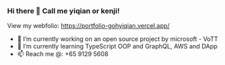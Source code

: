 ### Hi there 👋 Call me yiqian or kenji!
View my webfolio: https://portfolio-gohyiqian.vercel.app/

- 🔭 I’m currently working on an open source project by microsoft - VoTT
- 🌱 I’m currently learning TypeScript OOP and GraphQL, AWS and DApp
- 📫 Reach me @: +65 9129 5608

<!-- - 👯 I’m looking to collaborate on ...
- 🤔 I’m looking for help with ...
- 😄 Pronouns: ...
- ⚡ Fun fact: ...
- 💬 Ask me about ...
 -->
